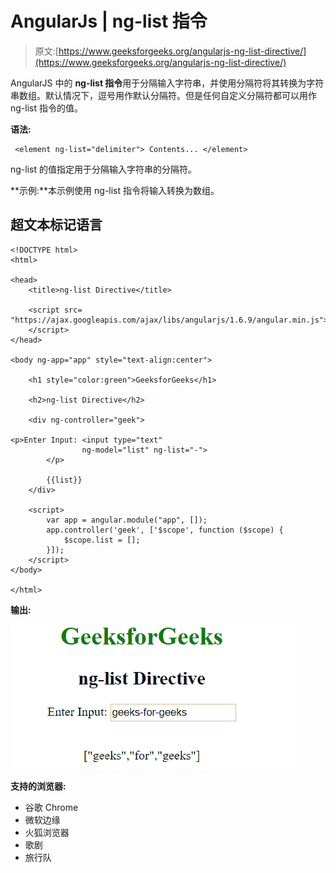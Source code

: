# AngularJs | ng-list 指令

> 原文:[https://www.geeksforgeeks.org/angularjs-ng-list-directive/](https://www.geeksforgeeks.org/angularjs-ng-list-directive/)

AngularJS 中的 **ng-list 指令**用于分隔输入字符串，并使用分隔符将其转换为字符串数组。默认情况下，逗号用作默认分隔符。但是任何自定义分隔符都可以用作 ng-list 指令的值。

**语法:**

```
 <element ng-list="delimiter"> Contents... </element> 
```

ng-list 的值指定用于分隔输入字符串的分隔符。

**示例:**本示例使用 ng-list 指令将输入转换为数组。

## 超文本标记语言

```
<!DOCTYPE html>
<html>

<head>
    <title>ng-list Directive</title>

    <script src=
"https://ajax.googleapis.com/ajax/libs/angularjs/1.6.9/angular.min.js">
    </script>
</head>

<body ng-app="app" style="text-align:center">

    <h1 style="color:green">GeeksforGeeks</h1>

    <h2>ng-list Directive</h2>

    <div ng-controller="geek">

<p>Enter Input: <input type="text"
                ng-model="list" ng-list="-">
        </p>

        {{list}}
    </div>

    <script>
        var app = angular.module("app", []);
        app.controller('geek', ['$scope', function ($scope) {
            $scope.list = [];
        }]);
    </script>
</body>

</html>
```

**输出:**

![nglist](img/cf16cdb53a88b8b76151efaa9c845fa7.png)

**支持的浏览器:**

*   谷歌 Chrome
*   微软边缘
*   火狐浏览器
*   歌剧
*   旅行队